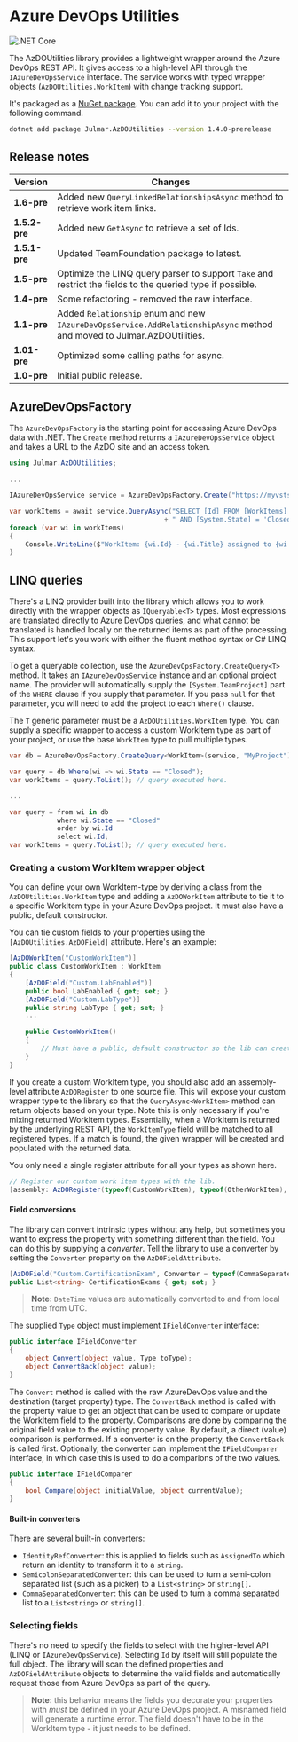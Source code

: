 ﻿# Azure DevOps Utilities

![.NET Core](https://github.com/markjulmar/azdoutils/workflows/.NET%20Core/badge.svg)

The AzDOUtilities library provides a lightweight wrapper around the Azure DevOps REST API. It gives access to a high-level API through the `IAzureDevOpsService` interface. The service works with typed wrapper objects (`AzDOUtilities.WorkItem`) with change tracking support.

It's packaged as a [NuGet package](https://www.nuget.org/packages/Julmar.AzDOUtilities/). You can add it to your project with the following command.

```bash
dotnet add package Julmar.AzDOUtilities --version 1.4.0-prerelease
```

## Release notes

| Version | Changes  |
|---------|----------|
| **1.6-pre** | Added new `QueryLinkedRelationshipsAsync` method to retrieve work item links. |
| **1.5.2-pre** | Added new `GetAsync` to retrieve a set of Ids. |
| **1.5.1-pre** | Updated TeamFoundation package to latest. |
| **1.5-pre**  | Optimize the LINQ query parser to support `Take` and restrict the fields to the queried type if possible. |
| **1.4-pre**  | Some refactoring - removed the raw interface. |
| **1.1-pre**  | Added `Relationship` enum and new `IAzureDevOpsService.AddRelationshipAsync` method and moved to Julmar.AzDOUtilities. |
| **1.01-pre** | Optimized some calling paths for async. |
| **1.0-pre**  | Initial public release. |


## AzureDevOpsFactory

The `AzureDevOpsFactory` is the starting point for accessing Azure DevOps data with .NET. The `Create` method returns a `IAzureDevOpsService` object and takes a URL to the AzDO site and an access token.

```csharp
using Julmar.AzDOUtilities;

...

IAzureDevOpsService service = AzureDevOpsFactory.Create("https://myvsts.microsoft.com/", accessToken);

var workItems = await service.QueryAsync("SELECT [Id] FROM [WorkItems] WHERE [System.TeamProject] = 'MyProject'"
	                                   + " AND [System.State] = 'Closed'");
foreach (var wi in workItems)
{
	Console.WriteLine($"WorkItem: {wi.Id} - {wi.Title} assigned to {wi.AssignedTo}.");
}
```

## LINQ queries

There's a LINQ provider built into the library which allows you to work directly with the wrapper objects as `IQueryable<T>` types. Most expressions are translated directly to Azure DevOps queries, and what cannot be translated is handled locally on the returned items as part of the processing. This support let's you work with either the fluent method syntax or C# LINQ syntax.

To get a queryable collection, use the `AzureDevOpsFactory.CreateQuery<T>` method. It takes an `IAzureDevOpsService` instance and an optional project name. The provider will automatically supply the `[System.TeamProject]` part of the `WHERE` clause if you supply that parameter. If you pass `null` for that parameter, you will need to add the project to each `Where()` clause.

The `T` generic parameter must be a `AzDOUtilities.WorkItem` type. You can supply a specific wrapper to access a custom WorkItem type as part of your project, or use the base `WorkItem` type to pull multiple types.

```csharp
var db = AzureDevOpsFactory.CreateQuery<WorkItem>(service, "MyProject");

var query = db.Where(wi => wi.State == "Closed");
var workItems = query.ToList(); // query executed here.

...

var query = from wi in db
   	        where wi.State == "Closed"
   	        order by wi.Id
   	        select wi.Id;
var workItems = query.ToList(); // query executed here.
```

### Creating a custom WorkItem wrapper object

You can define your own WorkItem-type by deriving a class from the `AzDOUtilities.WorkItem` type and adding a `AzDOWorkItem` attribute to tie it to a specific WorkItem type in your Azure DevOps project. It must also have a public, default constructor.

You can tie custom fields to your properties using the `[AzDOUtilities.AzDOField]` attribute. Here's an example:

```csharp
[AzDOWorkItem("CustomWorkItem")]
public class CustomWorkItem : WorkItem
{
    [AzDOField("Custom.LabEnabled")]
    public bool LabEnabled { get; set; }
    [AzDOField("Custom.LabType")]
    public string LabType { get; set; }
    ...

    public CustomWorkItem()
    {
    	// Must have a public, default constructor so the lib can create.
    }
}

```

If you create a custom WorkItem type, you should also add an assembly-level attribute `AzDORegister` to one source file. This will expose your custom wrapper type to the library so that the `QueryAsync<WorkItem>` method can return objects based on your type. Note this is only necessary if you're mixing returned WorkItem types. Essentially, when a WorkItem is returned by the underlying REST API, the `WorkItemType` field will be matched to all registered types. If a match is found, the given wrapper will be created and populated with the returned data.

You only need a single register attribute for all your types as shown here.

```csharp
// Register our custom work item types with the lib.
[assembly: AzDORegister(typeof(CustomWorkItem), typeof(OtherWorkItem), ...)]
```

#### Field conversions

The library can convert intrinsic types without any help, but sometimes you want to express the property with something different than the field. You can do this by supplying a _converter_. Tell the library to use a converter by setting the `Converter` property on the `AzDOFieldAttribute`.

```csharp
[AzDOField("Custom.CertificationExam", Converter = typeof(CommaSeparatedConverter))]
public List<string> CertificationExams { get; set; }
```

> **Note:** `DateTime` values are automatically converted to and from local time from UTC.

The supplied `Type` object must implement `IFieldConverter` interface:

```csharp
public interface IFieldConverter
{
    object Convert(object value, Type toType);
    object ConvertBack(object value);
}
```

The `Convert` method is called with the raw AzureDevOps value and the destination (target property) type. The `ConvertBack` method is called with the property value to get an object that can be used to compare or update the WorkItem field to the property. Comparisons are done by comparing the original field value to the existing property value. By default, a direct (value) comparison is performed. If a converter is on the property, the `ConvertBack` is called first. Optionally, the converter can implement the `IFieldComparer` interface, in which case this is used to do a comparions of the two values.

```csharp
public interface IFieldComparer
{
    bool Compare(object initialValue, object currentValue);
}
```

#### Built-in converters

There are several built-in converters:

- `IdentityRefConverter`: this is applied to fields such as `AssignedTo` which return an identity to transform it to a `string`.
- `SemicolonSeparatedConverter`: this can be used to turn a semi-colon separated list (such as a picker) to a `List<string>` or `string[]`.
- `CommaSeparatedConverter`: this can be used to turn a comma separated list to a `List<string>` or `string[]`.	

### Selecting fields

There's no need to specify the fields to select with the higher-level API (LINQ or `IAzureDevOpsService`). Selecting `Id` by itself will still populate the full object. The library will scan the defined properties and `AzDOFieldAttribute` objects to determine the valid fields and automatically request those from Azure DevOps as part of the query.

> **Note:** this behavior means the fields you decorate your properties with _must_ be defined in your Azure DevOps project. A misnamed field will generate a runtime error. The field doesn't have to be in the WorkItem type - it just needs to be defined.
